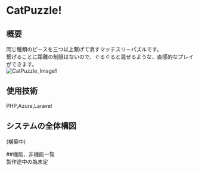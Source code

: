 # CatPuzzle!  

## 概要  
同じ種類のピースを三つ以上繋げて消すマッチスリーパズルです。  
繋げることに距離の制限はないので、ぐるぐると混ぜるような、直感的なプレイができます。  
![CatPuzzle_Image1](https://github.com/user-attachments/assets/50b53e24-0430-4971-b0ff-f0533d97fa1c)  

## 使用技術  

PHP,Azure,Laravel  

## システムの全体構図  
(構築中)  

##機能、非機能一覧  
製作途中の為未定  


